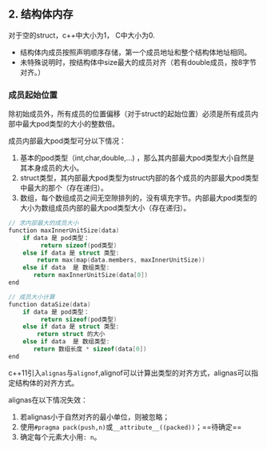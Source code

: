 ## 2. 结构体内存

对于空的struct，c++中大小为1， C中大小为0.

- 结构体内成员按照声明顺序存储，第一个成员地址和整个结构体地址相同。
- 未特殊说明时，按结构体中size最大的成员对齐（若有double成员，按8字节对齐。）

### 成员起始位置

除初始成员外，所有成员的位置偏移（对于struct的起始位置）必须是所有成员内部中最大pod类型的大小的整数倍。

成员内部最大pod类型可分以下情况：
1. 基本的pod类型（int,char,double,...) ，那么其内部最大pod类型大小自然是其本身成员的大小。
2. struct类型，其内部最大pod类型为struct内部的各个成员的内部最大pod类型中最大的那个（存在递归）。
3. 数组，每个数组成员之间无空隙排列的，没有填充字节。内部最大pod类型的大小为数组成员内部的最大pod类型大小（存在递归）。

```cpp
// 求内部最大的成员大小
function maxInnerUnitSize(data)
    if data 是 pod类型：
         return sizeof(pod类型)
    else if data 是 struct 类型:
        return max(map(data.members, maxInnerUnitSize))
    else if data  是 数组类型:
       return maxInnerUnitSize(data[0])
end
```

```cpp
// 成员大小计算
function dataSize(data)
    if data 是 pod类型：
         return sizeof(pod类型)
    else if data 是 struct 类型:
        return struct 的大小
    else if data  是 数组类型:
       return 数组长度 * sizeof(data[0])
end
```

c++11引入`alignas`与`alignof`,alignof可以计算出类型的对齐方式，alignas可以指定结构体的对齐方式。

alignas在以下情况失效：
1. 若alignas小于自然对齐的最小单位，则被忽略；
2. 使用`#pragma pack(push,n)`或`__attribute__((packed))`；==待确定==
3. 确定每个元素大小用`: n`。
